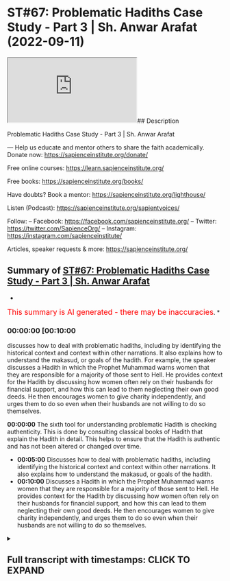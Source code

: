 # ST#67: Problematic Hadiths Case Study - Part 3 | Sh. Anwar Arafat (2022-09-11)

<iframe loading='lazy' allow='autoplay' src='https://www.youtube.com/embed/QlfuqSwdGX0'></iframe>## Description

Problematic Hadiths Case Study - Part 3 | Sh. Anwar Arafat

—
Help us educate and mentor others to share the faith academically.
Donate now: <https://sapienceinstitute.org/donate/>

Free online courses: <https://learn.sapienceinstitute.org/>

Free books: <https://sapienceinstitute.org/books/>

Have doubts? Book a mentor: <https://sapienceinstitute.org/lighthouse/>

Listen (Podcast): <https://sapienceinstitute.org/sapientvoices/>

Follow:
– Facebook: <https://facebook.com/sapienceinstitute.org/>
– Twitter: <https://twitter.com/SapienceOrg/>
– Instagram: <https://instagram.com/sapienceinstitute/>

Articles, speaker requests & more: <https://sapienceinstitute.org/>

## Summary of [ST#67: Problematic Hadiths Case Study - Part 3 | Sh. Anwar Arafat](https://www.youtube.com/watch?v=QlfuqSwdGX0)

*

<span style="color:red; font-size:125%">This summary is AI generated - there may be inaccuracies</span>. *

### <a onclick="modifyYTiframeseektime('600')">00:00:00 [00:10:00</a>

 discusses how to deal with problematic hadiths, including by identifying the historical context and context within other narrations. It also explains how to understand the makasud, or goals of the hadith. For example, the speaker discusses a Hadith in which the Prophet Muhammad warns women that they are responsible for a majority of those sent to Hell. He provides context for the Hadith by discussing how women often rely on their husbands for financial support, and how this can lead to them neglecting their own good deeds. He then encourages women to give charity independently, and urges them to do so even when their husbands are not willing to do so themselves.

**<a onclick="modifyYTiframeseektime('0')">00:00:00</a>** The sixth tool for understanding problematic Hadith is checking authenticity. This is done by consulting classical books of Hadith that explain the Hadith in detail. This helps to ensure that the Hadith is authentic and has not been altered or changed over time.

* **<a onclick="modifyYTiframeseektime('300')">00:05:00</a>** Discusses how to deal with problematic hadiths, including identifying the historical context and context within other narrations. It also explains how to understand the makasud, or goals of the hadith.
* **<a onclick="modifyYTiframeseektime('600')">00:10:00</a>** Discusses a Hadith in which the Prophet Muhammad warns women that they are responsible for a majority of those sent to Hell. He provides context for the Hadith by discussing how women often rely on their husbands for financial support, and how this can lead to them neglecting their own good deeds. He then encourages women to give charity independently, and urges them to do so even when their husbands are not willing to do so themselves.

<details><summary><h2>Full transcript with timestamps: CLICK TO EXPAND</h2></summary>

<a onclick="modifyYTiframeseektime('0)')">0:00:00 foreign</a>
<a onclick="modifyYTiframeseektime('15)')">0:00:15 thoughts where we discuss the</a>
<a onclick="modifyYTiframeseektime('18)')">0:00:18 philosophical issues we answer some of</a>
<a onclick="modifyYTiframeseektime('20)')">0:00:20 the contentions that are brought against</a>
<a onclick="modifyYTiframeseektime('21)')">0:00:21 Islam and we offer a robust case for the</a>
<a onclick="modifyYTiframeseektime('24)')">0:00:24 veracity and beauty of Islam as a way of</a>
<a onclick="modifyYTiframeseektime('26)')">0:00:26 life</a>
<a onclick="modifyYTiframeseektime('27)')">0:00:27 my name is and today we are continuing</a>
<a onclick="modifyYTiframeseektime('30)')">0:00:30 our problematic Hadith</a>
<a onclick="modifyYTiframeseektime('34)')">0:00:34 and applying our toolkit and</a>
<a onclick="modifyYTiframeseektime('36)')">0:00:36 understanding it inshallah we are on</a>
<a onclick="modifyYTiframeseektime('38)')">0:00:38 tool number five with our problem like</a>
<a onclick="modifyYTiframeseektime('40)')">0:00:40 Hadith remember the problematic Hadith</a>
<a onclick="modifyYTiframeseektime('42)')">0:00:42 seems to indicate that women are</a>
<a onclick="modifyYTiframeseektime('46)')">0:00:46 deficient in their intelligence</a>
<a onclick="modifyYTiframeseektime('47)')">0:00:47 deficient in their minds and deficient</a>
<a onclick="modifyYTiframeseektime('49)')">0:00:49 in their religion does it actually do</a>
<a onclick="modifyYTiframeseektime('52)')">0:00:52 that this is what we're finding out</a>
<a onclick="modifyYTiframeseektime('54)')">0:00:54 uh tool number five and Tool number five</a>
<a onclick="modifyYTiframeseektime('56)')">0:00:56 is access to the books that actually</a>
<a onclick="modifyYTiframeseektime('61)')">0:01:01 explain the Hadith right and we did this</a>
<a onclick="modifyYTiframeseektime('64)')">0:01:04 I have a whole paper where you can</a>
<a onclick="modifyYTiframeseektime('66)')">0:01:06 access it in shalatara online I</a>
<a onclick="modifyYTiframeseektime('69)')">0:01:09 consulted over a dozen classical books</a>
<a onclick="modifyYTiframeseektime('73)')">0:01:13 of shuru that actually go over this</a>
<a onclick="modifyYTiframeseektime('75)')">0:01:15 because this Hadith appears in many</a>
<a onclick="modifyYTiframeseektime('77)')">0:01:17 books of Hadith and so any will actually</a>
<a onclick="modifyYTiframeseektime('79)')">0:01:19 explain it we'll go through it</a>
<a onclick="modifyYTiframeseektime('82)')">0:01:22 and that's something that we did and it</a>
<a onclick="modifyYTiframeseektime('84)')">0:01:24 helps obviously give that understanding</a>
<a onclick="modifyYTiframeseektime('86)')">0:01:26 now that is a classical understanding</a>
<a onclick="modifyYTiframeseektime('89)')">0:01:29 remember our sincerity to the religion</a>
<a onclick="modifyYTiframeseektime('91)')">0:01:31 our sincerity of playing tool number one</a>
<a onclick="modifyYTiframeseektime('93)')">0:01:33 is also realizing that classically what</a>
<a onclick="modifyYTiframeseektime('97)')">0:01:37 was important to them isn't necessarily</a>
<a onclick="modifyYTiframeseektime('99)')">0:01:39 what's important to us</a>
<a onclick="modifyYTiframeseektime('101)')">0:01:41 some Scholars problematize this Hadith</a>
<a onclick="modifyYTiframeseektime('103)')">0:01:43 classically some did not now a person</a>
<a onclick="modifyYTiframeseektime('106)')">0:01:46 might say hey wait a second those who</a>
<a onclick="modifyYTiframeseektime('107)')">0:01:47 did not does that mean that they're</a>
<a onclick="modifyYTiframeseektime('109)')">0:01:49 biased against women does that mean that</a>
<a onclick="modifyYTiframeseektime('110)')">0:01:50 they have an issue Etc no not</a>
<a onclick="modifyYTiframeseektime('112)')">0:01:52 necessarily remember they had their own</a>
<a onclick="modifyYTiframeseektime('114)')">0:01:54 issues that they were dealing with in</a>
<a onclick="modifyYTiframeseektime('115)')">0:01:55 their own lens their own Paradigm the</a>
<a onclick="modifyYTiframeseektime('117)')">0:01:57 world was very different we can apply</a>
<a onclick="modifyYTiframeseektime('119)')">0:01:59 that by the way to almost any era to</a>
<a onclick="modifyYTiframeseektime('122)')">0:02:02 almost any</a>
<a onclick="modifyYTiframeseektime('124)')">0:02:04 um geographical place as well in the</a>
<a onclick="modifyYTiframeseektime('125)')">0:02:05 west if I looked a thousand years ago</a>
<a onclick="modifyYTiframeseektime('127)')">0:02:07 what were their comments on women I</a>
<a onclick="modifyYTiframeseektime('129)')">0:02:09 would be shocked and surprised and yet</a>
<a onclick="modifyYTiframeseektime('131)')">0:02:11 in some ways</a>
<a onclick="modifyYTiframeseektime('132)')">0:02:12 there might be some wisdom to be taken</a>
<a onclick="modifyYTiframeseektime('134)')">0:02:14 from some of their writings as well it's</a>
<a onclick="modifyYTiframeseektime('136)')">0:02:16 not that I completely write them off</a>
<a onclick="modifyYTiframeseektime('137)')">0:02:17 because they don't see the world as I do</a>
<a onclick="modifyYTiframeseektime('140)')">0:02:20 I have to put them in their place and</a>
<a onclick="modifyYTiframeseektime('142)')">0:02:22 understand that as well some of the</a>
<a onclick="modifyYTiframeseektime('143)')">0:02:23 books of by the way the books that</a>
<a onclick="modifyYTiframeseektime('145)')">0:02:25 explain the Hadith some of them don't</a>
<a onclick="modifyYTiframeseektime('148)')">0:02:28 even come across the issue of the</a>
<a onclick="modifyYTiframeseektime('150)')">0:02:30 deficiency they don't even address it</a>
<a onclick="modifyYTiframeseektime('152)')">0:02:32 because they're not interested in it</a>
<a onclick="modifyYTiframeseektime('154)')">0:02:34 from that perspective they're interested</a>
<a onclick="modifyYTiframeseektime('155)')">0:02:35 in the rulings that apply for the Muslim</a>
<a onclick="modifyYTiframeseektime('159)')">0:02:39 to apply in their life so for example in</a>
<a onclick="modifyYTiframeseektime('163)')">0:02:43 bukhari itself this Hadith appears three</a>
<a onclick="modifyYTiframeseektime('166)')">0:02:46 different times one time it appears in</a>
<a onclick="modifyYTiframeseektime('169)')">0:02:49 the book of menstruation because of its</a>
<a onclick="modifyYTiframeseektime('174)')">0:02:54 comment on Menses where it makes that</a>
<a onclick="modifyYTiframeseektime('178)')">0:02:58 Proclamation that a woman if she's on</a>
<a onclick="modifyYTiframeseektime('180)')">0:03:00 her menstrual cycle she does not pray</a>
<a onclick="modifyYTiframeseektime('183)')">0:03:03 she does not fast perfect so that's why</a>
<a onclick="modifyYTiframeseektime('185)')">0:03:05 he put it in that chapter so many of the</a>
<a onclick="modifyYTiframeseektime('187)')">0:03:07 many of the explanations are going to</a>
<a onclick="modifyYTiframeseektime('190)')">0:03:10 tackle the Hadith from that perspective</a>
<a onclick="modifyYTiframeseektime('191)')">0:03:11 because they're already on that chapter</a>
<a onclick="modifyYTiframeseektime('193)')">0:03:13 they're not going to address the whole</a>
<a onclick="modifyYTiframeseektime('195)')">0:03:15 other theological issues that are in it</a>
<a onclick="modifyYTiframeseektime('197)')">0:03:17 this is why a person might access some</a>
<a onclick="modifyYTiframeseektime('199)')">0:03:19 of these books and be like hey wait a</a>
<a onclick="modifyYTiframeseektime('200)')">0:03:20 second he's not even talking about this</a>
<a onclick="modifyYTiframeseektime('201)')">0:03:21 and that's actually correct in the</a>
<a onclick="modifyYTiframeseektime('204)')">0:03:24 second chapter that it appears it</a>
<a onclick="modifyYTiframeseektime('206)')">0:03:26 appears in the book of zakah and it's</a>
<a onclick="modifyYTiframeseektime('208)')">0:03:28 because there's an added section where</a>
<a onclick="modifyYTiframeseektime('211)')">0:03:31 after the prophet because remember the</a>
<a onclick="modifyYTiframeseektime('212)')">0:03:32 whole beginning of the Hadith is where</a>
<a onclick="modifyYTiframeseektime('214)')">0:03:34 the prophetam is actually encouraging</a>
<a onclick="modifyYTiframeseektime('215)')">0:03:35 them to donate to give and so a woman</a>
<a onclick="modifyYTiframeseektime('217)')">0:03:37 comes to the prophet salallahu and she</a>
<a onclick="modifyYTiframeseektime('220)')">0:03:40 says can I give my husband charity and</a>
<a onclick="modifyYTiframeseektime('223)')">0:03:43 so</a>
<a onclick="modifyYTiframeseektime('224)')">0:03:44 he says yes etc etc and so she because</a>
<a onclick="modifyYTiframeseektime('227)')">0:03:47 of her question is asking about charity</a>
<a onclick="modifyYTiframeseektime('229)')">0:03:49 the scholars will discuss that whole</a>
<a onclick="modifyYTiframeseektime('231)')">0:03:51 issue of can a wife give her husband</a>
<a onclick="modifyYTiframeseektime('234)')">0:03:54 charity if she's wealthier than he is</a>
<a onclick="modifyYTiframeseektime('236)')">0:03:56 and that's a whole other subject for</a>
<a onclick="modifyYTiframeseektime('238)')">0:03:58 another day inshallah right so depending</a>
<a onclick="modifyYTiframeseektime('240)')">0:04:00 on where the scholar put it he obviously</a>
<a onclick="modifyYTiframeseektime('243)')">0:04:03 has a point because he wants people to</a>
<a onclick="modifyYTiframeseektime('245)')">0:04:05 understand something a ruling etc etc so</a>
<a onclick="modifyYTiframeseektime('247)')">0:04:07 I have to realize that that not</a>
<a onclick="modifyYTiframeseektime('248)')">0:04:08 everybody is going to have the same</a>
<a onclick="modifyYTiframeseektime('249)')">0:04:09 problems that I have what we</a>
<a onclick="modifyYTiframeseektime('251)')">0:04:11 problematize now is not what people</a>
<a onclick="modifyYTiframeseektime('253)')">0:04:13 problematize a long time ago</a>
<a onclick="modifyYTiframeseektime('255)')">0:04:15 that's not necessarily a bad thing we</a>
<a onclick="modifyYTiframeseektime('258)')">0:04:18 don't automatically write them off</a>
<a onclick="modifyYTiframeseektime('259)')">0:04:19 because they don't share the passions</a>
<a onclick="modifyYTiframeseektime('261)')">0:04:21 that we do right everybody has their</a>
<a onclick="modifyYTiframeseektime('264)')">0:04:24 historical place so that's number five</a>
<a onclick="modifyYTiframeseektime('266)')">0:04:26 number six tool number six</a>
<a onclick="modifyYTiframeseektime('269)')">0:04:29 is checking authenticity</a>
<a onclick="modifyYTiframeseektime('272)')">0:04:32 and as we said If a person is paying you</a>
<a onclick="modifyYTiframeseektime('274)')">0:04:34 know what I mean attention to this and</a>
<a onclick="modifyYTiframeseektime('275)')">0:04:35 knows this since we said it's Muslim</a>
<a onclick="modifyYTiframeseektime('278)')">0:04:38 both of these this is of the highest</a>
<a onclick="modifyYTiframeseektime('281)')">0:04:41 degrees of authenticity outside of these</a>
<a onclick="modifyYTiframeseektime('283)')">0:04:43 books it appears</a>
<a onclick="modifyYTiframeseektime('287)')">0:04:47 it also a version of it appears</a>
<a onclick="modifyYTiframeseektime('291)')">0:04:51 and in fact the version of the helps us</a>
<a onclick="modifyYTiframeseektime('294)')">0:04:54 understand it even more even though the</a>
<a onclick="modifyYTiframeseektime('296)')">0:04:56 version of the of Imam does not contain</a>
<a onclick="modifyYTiframeseektime('300)')">0:05:00 this problematic phrase which is that</a>
<a onclick="modifyYTiframeseektime('302)')">0:05:02 they are deficient in their intellect</a>
<a onclick="modifyYTiframeseektime('304)')">0:05:04 deficient in religion it has the first</a>
<a onclick="modifyYTiframeseektime('306)')">0:05:06 part where he's encouraging them to give</a>
<a onclick="modifyYTiframeseektime('308)')">0:05:08 and that they can constituted a majority</a>
<a onclick="modifyYTiframeseektime('311)')">0:05:11 of the people of the Hellfire meaning</a>
<a onclick="modifyYTiframeseektime('312)')">0:05:12 women</a>
<a onclick="modifyYTiframeseektime('312)')">0:05:12 five different companions have narrated</a>
<a onclick="modifyYTiframeseektime('315)')">0:05:15 this Hadith so many unique Chains It's</a>
<a onclick="modifyYTiframeseektime('318)')">0:05:18 almost impossible from a Hadith</a>
<a onclick="modifyYTiframeseektime('319)')">0:05:19 perspective to put any flaw on this</a>
<a onclick="modifyYTiframeseektime('322)')">0:05:22 Hadith so that we know that it's</a>
<a onclick="modifyYTiframeseektime('323)')">0:05:23 completely authentic but this is a step</a>
<a onclick="modifyYTiframeseektime('325)')">0:05:25 that a person can do if I come across a</a>
<a onclick="modifyYTiframeseektime('327)')">0:05:27 problematic Hadith and I realize it's</a>
<a onclick="modifyYTiframeseektime('328)')">0:05:28 weak and it goes against a lot of what I</a>
<a onclick="modifyYTiframeseektime('330)')">0:05:30 don't understand about Islam that I can</a>
<a onclick="modifyYTiframeseektime('332)')">0:05:32 write it off I know that this probably</a>
<a onclick="modifyYTiframeseektime('334)')">0:05:34 isn't true but remember it's</a>
<a onclick="modifyYTiframeseektime('335)')">0:05:35 probabilistic in nature when I look at</a>
<a onclick="modifyYTiframeseektime('338)')">0:05:38 this and I see hey wait a second the</a>
<a onclick="modifyYTiframeseektime('340)')">0:05:40 prophetam is saying this checking</a>
<a onclick="modifyYTiframeseektime('341)')">0:05:41 authenticity is something that a person</a>
<a onclick="modifyYTiframeseektime('343)')">0:05:43 should do however in this case it's</a>
<a onclick="modifyYTiframeseektime('345)')">0:05:45 completely authentic now</a>
<a onclick="modifyYTiframeseektime('347)')">0:05:47 there are people remember we said</a>
<a onclick="modifyYTiframeseektime('350)')">0:05:50 that their bias might cause them to</a>
<a onclick="modifyYTiframeseektime('353)')">0:05:53 write off Hadith in its entirety because</a>
<a onclick="modifyYTiframeseektime('356)')">0:05:56 of one or two problematic how did they</a>
<a onclick="modifyYTiframeseektime('358)')">0:05:58 come across because they don't like them</a>
<a onclick="modifyYTiframeseektime('359)')">0:05:59 or doesn't agree with their own Paradigm</a>
<a onclick="modifyYTiframeseektime('361)')">0:06:01 their own worldview</a>
<a onclick="modifyYTiframeseektime('363)')">0:06:03 now while understanding that they have a</a>
<a onclick="modifyYTiframeseektime('365)')">0:06:05 problem and I completely understand this</a>
<a onclick="modifyYTiframeseektime('366)')">0:06:06 in fact this is why we're doing this to</a>
<a onclick="modifyYTiframeseektime('368)')">0:06:08 just write off Hadith in its entirety</a>
<a onclick="modifyYTiframeseektime('370)')">0:06:10 because I don't like it is incorrect and</a>
<a onclick="modifyYTiframeseektime('373)')">0:06:13 it's not</a>
<a onclick="modifyYTiframeseektime('375)')">0:06:15 a stable or sound method because writing</a>
<a onclick="modifyYTiframeseektime('378)')">0:06:18 off Hadith in its entirety introduces a</a>
<a onclick="modifyYTiframeseektime('381)')">0:06:21 hundred more problems thousands of more</a>
<a onclick="modifyYTiframeseektime('384)')">0:06:24 problems</a>
<a onclick="modifyYTiframeseektime('385)')">0:06:25 then we're solving I might solve like in</a>
<a onclick="modifyYTiframeseektime('388)')">0:06:28 this case oh if I just say well I don't</a>
<a onclick="modifyYTiframeseektime('390)')">0:06:30 believe in Hadith anyways so there's no</a>
<a onclick="modifyYTiframeseektime('392)')">0:06:32 issue women are not deficient in their</a>
<a onclick="modifyYTiframeseektime('393)')">0:06:33 intellect and intelligence yeah but now</a>
<a onclick="modifyYTiframeseektime('395)')">0:06:35 I've introduced so many new problems</a>
<a onclick="modifyYTiframeseektime('398)')">0:06:38 it's not even worth it it's not even</a>
<a onclick="modifyYTiframeseektime('399)')">0:06:39 practical or pragmatic or wise and so</a>
<a onclick="modifyYTiframeseektime('404)')">0:06:44 we have to realize that</a>
<a onclick="modifyYTiframeseektime('406)')">0:06:46 it is authentic now we have to face it</a>
<a onclick="modifyYTiframeseektime('408)')">0:06:48 we have to deal with it and these are</a>
<a onclick="modifyYTiframeseektime('410)')">0:06:50 where some of the challenges come in for</a>
<a onclick="modifyYTiframeseektime('412)')">0:06:52 some people</a>
<a onclick="modifyYTiframeseektime('413)')">0:06:53 tool number seven</a>
<a onclick="modifyYTiframeseektime('415)')">0:06:55 is understanding the makasud which is</a>
<a onclick="modifyYTiframeseektime('418)')">0:06:58 there are goals of the Hadith there are</a>
<a onclick="modifyYTiframeseektime('420)')">0:07:00 goals of legislation there's goals even</a>
<a onclick="modifyYTiframeseektime('422)')">0:07:02 within the Quran itself</a>
<a onclick="modifyYTiframeseektime('425)')">0:07:05 there's wisdom in everything is the</a>
<a onclick="modifyYTiframeseektime('427)')">0:07:07 prophet saws trying to say something he</a>
<a onclick="modifyYTiframeseektime('429)')">0:07:09 is</a>
<a onclick="modifyYTiframeseektime('430)')">0:07:10 what is that so let's look into it and</a>
<a onclick="modifyYTiframeseektime('433)')">0:07:13 we can do this by the way we can apply</a>
<a onclick="modifyYTiframeseektime('435)')">0:07:15 it and inshallah we will when we do the</a>
<a onclick="modifyYTiframeseektime('436)')">0:07:16 reread but I want to mention that tool</a>
<a onclick="modifyYTiframeseektime('438)')">0:07:18 here that</a>
<a onclick="modifyYTiframeseektime('439)')">0:07:19 if I know that even if I don't</a>
<a onclick="modifyYTiframeseektime('442)')">0:07:22 understand the Hadith or</a>
<a onclick="modifyYTiframeseektime('444)')">0:07:24 I can at least acknowledge okay this is</a>
<a onclick="modifyYTiframeseektime('446)')">0:07:26 somewhat problematic I can at least say</a>
<a onclick="modifyYTiframeseektime('448)')">0:07:28 you know I don't understand but I do</a>
<a onclick="modifyYTiframeseektime('449)')">0:07:29 know that I trust the prophet saws</a>
<a onclick="modifyYTiframeseektime('452)')">0:07:32 and I trust his wisdom maybe there's</a>
<a onclick="modifyYTiframeseektime('455)')">0:07:35 something behind what he's saying</a>
<a onclick="modifyYTiframeseektime('456)')">0:07:36 there's not a problem saying I don't</a>
<a onclick="modifyYTiframeseektime('459)')">0:07:39 know there's not a problem in saying</a>
<a onclick="modifyYTiframeseektime('460)')">0:07:40 this isn't clear there is a problem in</a>
<a onclick="modifyYTiframeseektime('462)')">0:07:42 saying you know what I don't understand</a>
<a onclick="modifyYTiframeseektime('463)')">0:07:43 this I'm just going to throw it out</a>
<a onclick="modifyYTiframeseektime('465)')">0:07:45 we that's why we need patience right so</a>
<a onclick="modifyYTiframeseektime('468)')">0:07:48 saying I don't know investigating</a>
<a onclick="modifyYTiframeseektime('470)')">0:07:50 further I think this is one of the best</a>
<a onclick="modifyYTiframeseektime('472)')">0:07:52 courses that a Muslim can actually apply</a>
<a onclick="modifyYTiframeseektime('474)')">0:07:54 number eight and number nine are both</a>
<a onclick="modifyYTiframeseektime('476)')">0:07:56 related meaning understanding the</a>
<a onclick="modifyYTiframeseektime('478)')">0:07:58 historical context and the context</a>
<a onclick="modifyYTiframeseektime('479)')">0:07:59 within the other narrations okay</a>
<a onclick="modifyYTiframeseektime('481)')">0:08:01 historical context</a>
<a onclick="modifyYTiframeseektime('484)')">0:08:04 tells us that most of the versions does</a>
<a onclick="modifyYTiframeseektime('487)')">0:08:07 not mention that there was Aid or there</a>
<a onclick="modifyYTiframeseektime('489)')">0:08:09 was a but in some of them the ones in</a>
<a onclick="modifyYTiframeseektime('491)')">0:08:11 bukhari</a>
<a onclick="modifyYTiframeseektime('494)')">0:08:14 mentioned that there was a the prophetam</a>
<a onclick="modifyYTiframeseektime('497)')">0:08:17 gave a sermon and that there was a</a>
<a onclick="modifyYTiframeseektime('499)')">0:08:19 congregation people gathered now the</a>
<a onclick="modifyYTiframeseektime('501)')">0:08:21 version of bukhari the narrator says it</a>
<a onclick="modifyYTiframeseektime('504)')">0:08:24 was either</a>
<a onclick="modifyYTiframeseektime('505)')">0:08:25 he's not sure</a>
<a onclick="modifyYTiframeseektime('507)')">0:08:27 the version in what thought he actually</a>
<a onclick="modifyYTiframeseektime('509)')">0:08:29 says it was during the solar eclipse</a>
<a onclick="modifyYTiframeseektime('514)')">0:08:34 now there's certainty he says it was</a>
<a onclick="modifyYTiframeseektime('517)')">0:08:37 during the eclipse we had the prayer and</a>
<a onclick="modifyYTiframeseektime('520)')">0:08:40 after the prayer he gave now you don't</a>
<a onclick="modifyYTiframeseektime('522)')">0:08:42 have to give a after the eclipse prayer</a>
<a onclick="modifyYTiframeseektime('524)')">0:08:44 but he did because people had gathered</a>
<a onclick="modifyYTiframeseektime('526)')">0:08:46 and he wanted to encourage them to</a>
<a onclick="modifyYTiframeseektime('528)')">0:08:48 actually give donate etc etc which is</a>
<a onclick="modifyYTiframeseektime('530)')">0:08:50 what we should be doing during the</a>
<a onclick="modifyYTiframeseektime('531)')">0:08:51 eclipse prayer this makes a lot of sense</a>
<a onclick="modifyYTiframeseektime('533)')">0:08:53 now because if it's during AIDS Aid is</a>
<a onclick="modifyYTiframeseektime('535)')">0:08:55 usually a joyous Affair Etc and he would</a>
<a onclick="modifyYTiframeseektime('538)')">0:08:58 give the women their own sermon Etc but</a>
<a onclick="modifyYTiframeseektime('540)')">0:09:00 he would encourage them to do good and</a>
<a onclick="modifyYTiframeseektime('541)')">0:09:01 what not but in this one in this case he</a>
<a onclick="modifyYTiframeseektime('544)')">0:09:04 seems very concerned plus the wording</a>
<a onclick="modifyYTiframeseektime('548)')">0:09:08 even though it mentions that it could be</a>
<a onclick="modifyYTiframeseektime('550)')">0:09:10 Aid actually alludes to the eclipse</a>
<a onclick="modifyYTiframeseektime('553)')">0:09:13 prayer why he says I have been shown</a>
<a onclick="modifyYTiframeseektime('556)')">0:09:16 that you were a majority of the people</a>
<a onclick="modifyYTiframeseektime('558)')">0:09:18 of the Hellfire now pause and the</a>
<a onclick="modifyYTiframeseektime('561)')">0:09:21 version of motla the prophet salallahu</a>
<a onclick="modifyYTiframeseektime('564)')">0:09:24 while he's praying the eclipse prayer he</a>
<a onclick="modifyYTiframeseektime('566)')">0:09:26 says while he is praying he said in</a>
<a onclick="modifyYTiframeseektime('569)')">0:09:29 front of him Allah opened up like a</a>
<a onclick="modifyYTiframeseektime('571)')">0:09:31 portal or whatever and he saw</a>
<a onclick="modifyYTiframeseektime('574)')">0:09:34 Paradise in front of him and he saw from</a>
<a onclick="modifyYTiframeseektime('577)')">0:09:37 its fruits and its trees so much so that</a>
<a onclick="modifyYTiframeseektime('579)')">0:09:39 he says if I were to reach out with my</a>
<a onclick="modifyYTiframeseektime('581)')">0:09:41 hand and grab the grapes he said I saw</a>
<a onclick="modifyYTiframeseektime('584)')">0:09:44 some grapes and grabbed them and brought</a>
<a onclick="modifyYTiframeseektime('586)')">0:09:46 them they would have remained here in</a>
<a onclick="modifyYTiframeseektime('587)')">0:09:47 the Dunya and you would have eaten from</a>
<a onclick="modifyYTiframeseektime('589)')">0:09:49 them forever they would have lasted</a>
<a onclick="modifyYTiframeseektime('591)')">0:09:51 eternally because the paradise is</a>
<a onclick="modifyYTiframeseektime('594)')">0:09:54 eternal and anything in it even if it's</a>
<a onclick="modifyYTiframeseektime('596)')">0:09:56 taken outside is also Eternal he says</a>
<a onclick="modifyYTiframeseektime('600)')">0:10:00 and then Allah removed that and then he</a>
<a onclick="modifyYTiframeseektime('602)')">0:10:02 showed him the Hellfire and it</a>
<a onclick="modifyYTiframeseektime('604)')">0:10:04 frightened him so much so and he looked</a>
<a onclick="modifyYTiframeseektime('606)')">0:10:06 and he saw a lot of women inside</a>
<a onclick="modifyYTiframeseektime('609)')">0:10:09 this is where he became concerned this</a>
<a onclick="modifyYTiframeseektime('611)')">0:10:11 is why after the Salah finished Etc he</a>
<a onclick="modifyYTiframeseektime('613)')">0:10:13 gave a general sermon and he went to the</a>
<a onclick="modifyYTiframeseektime('615)')">0:10:15 women specifically to remind them</a>
<a onclick="modifyYTiframeseektime('619)')">0:10:19 this is where when we have this</a>
<a onclick="modifyYTiframeseektime('621)')">0:10:21 inter-contextual</a>
<a onclick="modifyYTiframeseektime('623)')">0:10:23 or intra-contextual analysis it actually</a>
<a onclick="modifyYTiframeseektime('626)')">0:10:26 makes a lot of sense he just saw this</a>
<a onclick="modifyYTiframeseektime('629)')">0:10:29 and now he wants to share that whatever</a>
<a onclick="modifyYTiframeseektime('631)')">0:10:31 he saw with the women that were there</a>
<a onclick="modifyYTiframeseektime('633)')">0:10:33 that were present so he goes over to</a>
<a onclick="modifyYTiframeseektime('635)')">0:10:35 them why specifically the women he was</a>
<a onclick="modifyYTiframeseektime('638)')">0:10:38 telling them look you know the reality</a>
<a onclick="modifyYTiframeseektime('639)')">0:10:39 is a lot of women</a>
<a onclick="modifyYTiframeseektime('641)')">0:10:41 especially when it comes to donating</a>
<a onclick="modifyYTiframeseektime('643)')">0:10:43 money</a>
<a onclick="modifyYTiframeseektime('644)')">0:10:44 they rely on their husbands and not on</a>
<a onclick="modifyYTiframeseektime('645)')">0:10:45 themselves because there are also many</a>
<a onclick="modifyYTiframeseektime('647)')">0:10:47 of them rely on their husbands for their</a>
<a onclick="modifyYTiframeseektime('648)')">0:10:48 financial upkeep and whatnot and and and</a>
<a onclick="modifyYTiframeseektime('651)')">0:10:51 maintenance</a>
<a onclick="modifyYTiframeseektime('654)')">0:10:54 but they also rely on their husbands for</a>
<a onclick="modifyYTiframeseektime('656)')">0:10:56 their Good Deeds financially and so he</a>
<a onclick="modifyYTiframeseektime('659)')">0:10:59 says the first thing that says o women</a>
<a onclick="modifyYTiframeseektime('662)')">0:11:02 you need to give charity</a>
<a onclick="modifyYTiframeseektime('665)')">0:11:05 a lot of women don't give their own</a>
<a onclick="modifyYTiframeseektime('666)')">0:11:06 charity this is what he said and by the</a>
<a onclick="modifyYTiframeseektime('668)')">0:11:08 way this is a problem that we still have</a>
<a onclick="modifyYTiframeseektime('669)')">0:11:09 today when we do fundraisers</a>
<a onclick="modifyYTiframeseektime('673)')">0:11:13 unfortunately the majority of the people</a>
<a onclick="modifyYTiframeseektime('675)')">0:11:15 who donate our men and not necessarily</a>
<a onclick="modifyYTiframeseektime('676)')">0:11:16 women this doesn't mean that women don't</a>
<a onclick="modifyYTiframeseektime('677)')">0:11:17 have their own money but they assume</a>
<a onclick="modifyYTiframeseektime('679)')">0:11:19 that oh my husband will give for us</a>
<a onclick="modifyYTiframeseektime('680)')">0:11:20 that's true the husband will give for</a>
<a onclick="modifyYTiframeseektime('682)')">0:11:22 you but you have your own Deeds to to to</a>
<a onclick="modifyYTiframeseektime('684)')">0:11:24 to to get as well don't wait for your</a>
<a onclick="modifyYTiframeseektime('687)')">0:11:27 husband and this is basically what he's</a>
<a onclick="modifyYTiframeseektime('688)')">0:11:28 saying</a>
<a onclick="modifyYTiframeseektime('690)')">0:11:30 and then he says I I saw that you made a</a>
<a onclick="modifyYTiframeseektime('692)')">0:11:32 majority of the people of the Hellfire</a>
<a onclick="modifyYTiframeseektime('693)')">0:11:33 he was worried for them he's not stating</a>
<a onclick="modifyYTiframeseektime('696)')">0:11:36 a fact he's trying to make it so that</a>
<a onclick="modifyYTiframeseektime('698)')">0:11:38 that's not the case meaning that isn't</a>
<a onclick="modifyYTiframeseektime('702)')">0:11:42 necessarily set in stone number one</a>
<a onclick="modifyYTiframeseektime('703)')">0:11:43 number two even if it is women make a</a>
<a onclick="modifyYTiframeseektime('706)')">0:11:46 majority of humankind anyways so taking</a>
<a onclick="modifyYTiframeseektime('709)')">0:11:49 tool number eight and Tool number nine</a>
<a onclick="modifyYTiframeseektime('710)')">0:11:50 we can see that now we're adding a lot</a>
<a onclick="modifyYTiframeseektime('712)')">0:11:52 of context to what's going on we</a>
<a onclick="modifyYTiframeseektime('714)')">0:11:54 understand it a little bit better step</a>
<a onclick="modifyYTiframeseektime('715)')">0:11:55 number 10 is the next one that we will</a>
<a onclick="modifyYTiframeseektime('718)')">0:11:58 do inshallah when we'll come back for</a>
<a onclick="modifyYTiframeseektime('719)')">0:11:59 the next episode inshallah</a>
</details>
